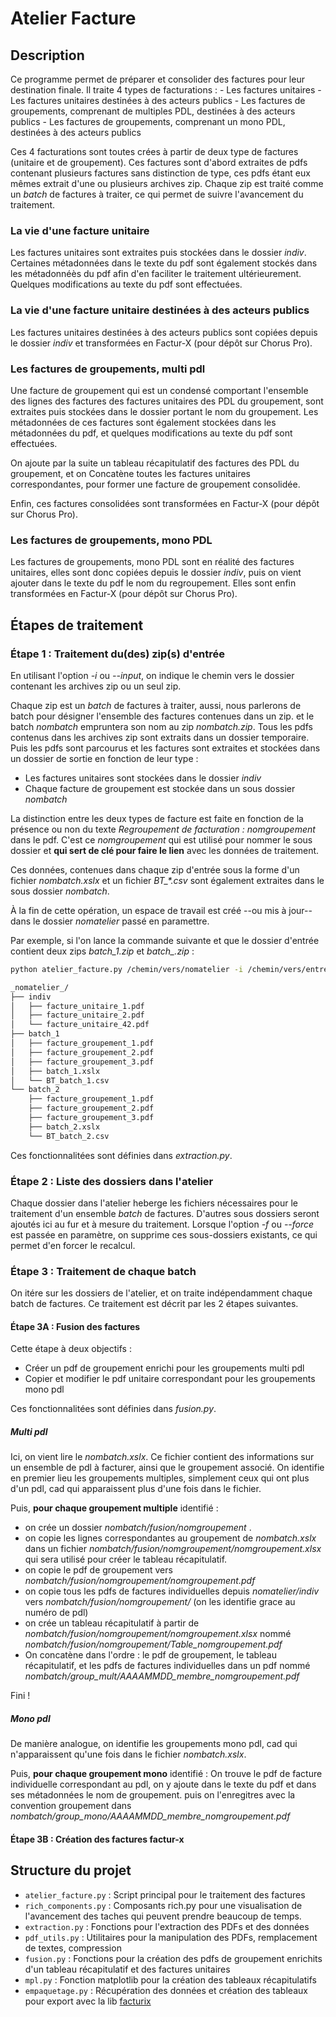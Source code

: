 # Atelier Facture

## Description

Ce programme permet de préparer et consolider des factures pour leur destination finale. Il traite 4 types de facturations :
    - Les factures unitaires
    - Les factures unitaires destinées à des acteurs publics
    - Les factures de groupements, comprenant de multiples PDL, destinées à des acteurs publics
    - Les factures de groupements, comprenant un mono PDL, destinées à des acteurs publics

Ces 4 facturations sont toutes crées à partir de deux type de factures (unitaire et de groupement).
Ces factures sont d'abord extraites de pdfs contenant plusieurs factures sans distinction de type, ces pdfs étant eux mêmes extrait d'une ou plusieurs archives zip. Chaque zip est traité comme un _batch_ de factures à traiter, ce qui permet de suivre l'avancement du traitement.

### La vie d'une facture unitaire

Les factures unitaires sont extraites puis stockées dans le dossier _indiv_. Certaines métadonnées dans le texte du pdf sont également stockés dans les métadonnéès du pdf afin d'en faciliter le traitement ultérieurement. Quelques modifications au texte du pdf sont effectuées.

### La vie d'une facture unitaire destinées à des acteurs publics

Les factures unitaires destinées à des acteurs publics sont copiées depuis le dossier _indiv_ et transformées en Factur-X (pour dépôt sur Chorus Pro).

### Les factures de groupements, multi pdl

Une facture de groupement qui est un condensé comportant l'ensemble des lignes des factures des factures unitaires des PDL du groupement, sont extraites puis stockées dans le dossier portant le nom du groupement. Les métadonnées de ces factures sont également stockées dans les métadonnées du pdf, et quelques modifications au texte du pdf sont effectuées.

On ajoute par la suite un tableau récapitulatif des factures des PDL du groupement, et on Concatène toutes les factures unitaires correspondantes, pour former une facture de groupement consolidée.

Enfin, ces factures consolidées sont transformées en Factur-X (pour dépôt sur Chorus Pro).

### Les factures de groupements, mono PDL

Les factures de groupements, mono PDL sont en réalité des factures unitaires,
elles sont donc copiées depuis le dossier _indiv_,
puis on vient ajouter dans le texte du pdf le nom du regroupement.
Elles sont enfin transformées en Factur-X (pour dépôt sur Chorus Pro).

## Étapes de traitement

### Étape 1 : Traitement du(des) zip(s) d'entrée

En utilisant l'option _-i_ ou _--input_, on indique le chemin vers le dossier contenant les archives zip ou un seul zip.

Chaque zip est un _batch_ de factures à traiter, aussi, nous parlerons de batch pour désigner l'ensemble des factures contenues dans un zip.
et le batch _nombatch_ empruntera son nom au zip _nombatch.zip_.
Tous les pdfs contenus dans les archives zip sont extraits dans un dossier temporaire. Puis les pdfs sont parcourus et les factures sont extraites et stockées dans un dossier de sortie en fonction de leur type :

- Les factures unitaires sont stockées dans le dossier _indiv_
- Chaque facture de groupement est stockée dans un sous dossier _nombatch_

La distinction entre les deux types de facture est faite en fonction de la présence ou non du texte _Regroupement de facturation : nomgroupement_ dans le pdf. C'est ce _nomgroupement_ qui est utilisé pour nommer le sous dossier et **qui sert de clé pour faire le lien** avec les données de traitement.

Ces données, contenues dans chaque zip d'entrée sous la forme d'un fichier _nombatch.xslx_ et un fichier _BT\_*.csv_ sont également extraites dans le sous dossier _nombatch_.

À la fin de cette opération, un espace de travail est créé --ou mis à jour-- dans le dossier _nomatelier_ passé en paramettre.

Par exemple, si l'on lance la commande suivante et que le dossier d'entrée contient deux zips _batch\_1.zip_ et _batch\_.zip_ :

``` bash
python atelier_facture.py /chemin/vers/nomatelier -i /chemin/vers/entrées/ 
```

```bash
_nomatelier_/
├── indiv
│   ├── facture_unitaire_1.pdf
│   ├── facture_unitaire_2.pdf
│   └── facture_unitaire_42.pdf
├── batch_1
│   ├── facture_groupement_1.pdf
│   ├── facture_groupement_2.pdf
│   ├── facture_groupement_3.pdf
│   ├── batch_1.xslx
│   └── BT_batch_1.csv
└── batch_2
    ├── facture_groupement_1.pdf
    ├── facture_groupement_2.pdf
    ├── facture_groupement_3.pdf
    ├── batch_2.xslx
    └── BT_batch_2.csv
```

Ces fonctionnalitées sont définies dans _extraction.py_.

### Étape 2 : Liste des dossiers dans l'atelier

Chaque dossier dans l'atelier heberge les fichiers nécessaires pour le traitement d'un ensemble _batch_ de factures. D'autres sous dossiers seront ajoutés ici au fur et à mesure du traitement.
Lorsque l'option _-f_ ou _--force_ est passée en paramètre, on supprime ces sous-dossiers existants, ce qui permet d'en forcer le recalcul.

### Étape 3 : Traitement de chaque batch

On itére sur les dossiers de l'atelier, et on traite indépendamment chaque batch de factures. Ce traitement est décrit par les 2 étapes suivantes.

#### Étape 3A : Fusion des factures

Cette étape à deux objectifs :

- Créer un pdf de groupement enrichi pour les groupements multi pdl
- Copier et modifier le pdf unitaire correspondant pour les groupements mono pdl

Ces fonctionnalitées sont définies dans _fusion.py_.

##### Multi pdl

Ici, on vient lire le _nombatch.xslx_. Ce fichier contient des informations sur un ensemble de pdl à facturer, ainsi que le groupement associé.
On identifie en premier lieu les groupements multiples, simplement ceux qui ont plus d'un pdl, cad qui apparaissent plus d'une fois dans le fichier.

Puis, **pour chaque groupement multiple** identifié :

- on crée un dossier _nombatch/fusion/nomgroupement_ .
- on copie les lignes correspondantes au groupement de _nombatch.xslx_ dans un fichier _nombatch/fusion/nomgroupement/nomgroupement.xlsx_ qui sera utilisé pour créer le tableau récapitulatif.
- on copie le pdf de groupement vers _nombatch/fusion/nomgroupement/nomgroupement.pdf_
- on copie tous les pdfs de factures individuelles depuis _nomatelier/indiv_ vers _nombatch/fusion/nomgroupement/_ (on les identifie grace au numéro de pdl)
- on crée un tableau récapitulatif à partir de _nombatch/fusion/nomgroupement/nomgroupement.xlsx_ nommé _nombatch/fusion/nomgroupement/Table_nomgroupement.pdf_
- On concatène dans l'ordre : le pdf de groupement, le tableau récapitulatif, et les pdfs de factures individuelles dans un pdf nommé _nombatch/group_mult/AAAAMMDD\_membre\_nomgroupement.pdf_

Fini !

##### Mono pdl

De manière analogue, on identifie les groupements mono pdl, cad qui n'apparaissent qu'une fois dans le fichier _nombatch.xslx_.

Puis, **pour chaque groupement mono** identifié :
On trouve le pdf de facture individuelle correspondant au pdl, on y ajoute dans le texte du pdf et dans ses métadonnées le nom de groupement. puis on l'enregitres avec la convention groupement dans _nombatch/group_mono/AAAAMMDD\_membre\_nomgroupement.pdf_

#### Étape 3B : Création des factures factur-x


## Structure du projet

- `atelier_facture.py` : Script principal pour le traitement des factures
- `rich_components.py` : Composants rich.py pour une visualisation de l'avancement des taches qui peuvent prendre beaucoup de temps.
- `extraction.py` : Fonctions pour l'extraction des PDFs et des données
- `pdf_utils.py` : Utilitaires pour la manipulation des PDFs, remplacement de textes, compression
- `fusion.py` : Fonctions pour la création des pdfs de groupement enrichits d'un tableau récapitulatif et des factures unitaires
- `mpl.py` : Fonction matplotlib pour la création des tableaux récapitulatifs
- `empaquetage.py` : Récupération des données et création des tableaux pour export avec la lib [facturix](https://github.com/Virgile-Dauge/facturix)
